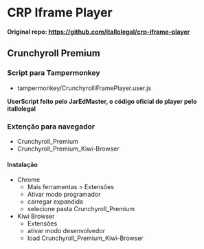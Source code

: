 # CRP Iframe Player
**Original repo: https://github.com/itallolegal/crp-iframe-player**

## Crunchyroll Premium
### Script para Tampermonkey 
- tampermonkey/CrunchyrolliFramePlayer.user.js

**UserScript feito pelo JarEdMaster, o código oficial do player pelo itallolegal**

### Extenção para navegador
- Crunchyroll_Premium
- Crunchyroll_Premium_Kiwi-Browser

#### Instalação
- Chrome
    - Mais ferramentas > Extensões
    - Ativar modo programador
    - carregar expandida
    - selecione pasta Crunchyroll_Premium
- Kiwi Browser
    - Extensões
    - ativar modo desenvolvedor
    - load Crunchyroll_Premium_Kiwi-Browser